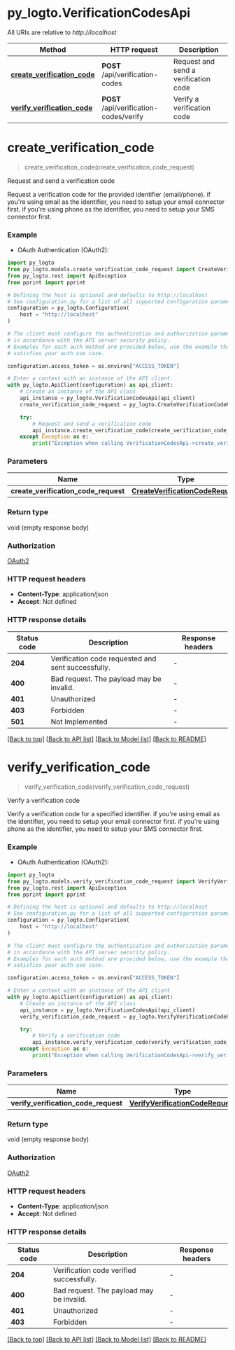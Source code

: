 # py_logto.VerificationCodesApi

All URIs are relative to *http://localhost*

Method | HTTP request | Description
------------- | ------------- | -------------
[**create_verification_code**](VerificationCodesApi.md#create_verification_code) | **POST** /api/verification-codes | Request and send a verification code
[**verify_verification_code**](VerificationCodesApi.md#verify_verification_code) | **POST** /api/verification-codes/verify | Verify a verification code


# **create_verification_code**
> create_verification_code(create_verification_code_request)

Request and send a verification code

Request a verification code for the provided identifier (email/phone). if you're using email as the identifier, you need to setup your email connector first. if you're using phone as the identifier, you need to setup your SMS connector first.

### Example

* OAuth Authentication (OAuth2):

```python
import py_logto
from py_logto.models.create_verification_code_request import CreateVerificationCodeRequest
from py_logto.rest import ApiException
from pprint import pprint

# Defining the host is optional and defaults to http://localhost
# See configuration.py for a list of all supported configuration parameters.
configuration = py_logto.Configuration(
    host = "http://localhost"
)

# The client must configure the authentication and authorization parameters
# in accordance with the API server security policy.
# Examples for each auth method are provided below, use the example that
# satisfies your auth use case.

configuration.access_token = os.environ["ACCESS_TOKEN"]

# Enter a context with an instance of the API client
with py_logto.ApiClient(configuration) as api_client:
    # Create an instance of the API class
    api_instance = py_logto.VerificationCodesApi(api_client)
    create_verification_code_request = py_logto.CreateVerificationCodeRequest() # CreateVerificationCodeRequest | 

    try:
        # Request and send a verification code
        api_instance.create_verification_code(create_verification_code_request)
    except Exception as e:
        print("Exception when calling VerificationCodesApi->create_verification_code: %s\n" % e)
```



### Parameters


Name | Type | Description  | Notes
------------- | ------------- | ------------- | -------------
 **create_verification_code_request** | [**CreateVerificationCodeRequest**](CreateVerificationCodeRequest.md)|  | 

### Return type

void (empty response body)

### Authorization

[OAuth2](../README.md#OAuth2)

### HTTP request headers

 - **Content-Type**: application/json
 - **Accept**: Not defined

### HTTP response details

| Status code | Description | Response headers |
|-------------|-------------|------------------|
**204** | Verification code requested and sent successfully. |  -  |
**400** | Bad request. The payload may be invalid. |  -  |
**401** | Unauthorized |  -  |
**403** | Forbidden |  -  |
**501** | Not Implemented |  -  |

[[Back to top]](#) [[Back to API list]](../README.md#documentation-for-api-endpoints) [[Back to Model list]](../README.md#documentation-for-models) [[Back to README]](../README.md)

# **verify_verification_code**
> verify_verification_code(verify_verification_code_request)

Verify a verification code

Verify a verification code for a specified identifier. if you're using email as the identifier, you need to setup your email connector first. if you're using phone as the identifier, you need to setup your SMS connector first.

### Example

* OAuth Authentication (OAuth2):

```python
import py_logto
from py_logto.models.verify_verification_code_request import VerifyVerificationCodeRequest
from py_logto.rest import ApiException
from pprint import pprint

# Defining the host is optional and defaults to http://localhost
# See configuration.py for a list of all supported configuration parameters.
configuration = py_logto.Configuration(
    host = "http://localhost"
)

# The client must configure the authentication and authorization parameters
# in accordance with the API server security policy.
# Examples for each auth method are provided below, use the example that
# satisfies your auth use case.

configuration.access_token = os.environ["ACCESS_TOKEN"]

# Enter a context with an instance of the API client
with py_logto.ApiClient(configuration) as api_client:
    # Create an instance of the API class
    api_instance = py_logto.VerificationCodesApi(api_client)
    verify_verification_code_request = py_logto.VerifyVerificationCodeRequest() # VerifyVerificationCodeRequest | 

    try:
        # Verify a verification code
        api_instance.verify_verification_code(verify_verification_code_request)
    except Exception as e:
        print("Exception when calling VerificationCodesApi->verify_verification_code: %s\n" % e)
```



### Parameters


Name | Type | Description  | Notes
------------- | ------------- | ------------- | -------------
 **verify_verification_code_request** | [**VerifyVerificationCodeRequest**](VerifyVerificationCodeRequest.md)|  | 

### Return type

void (empty response body)

### Authorization

[OAuth2](../README.md#OAuth2)

### HTTP request headers

 - **Content-Type**: application/json
 - **Accept**: Not defined

### HTTP response details

| Status code | Description | Response headers |
|-------------|-------------|------------------|
**204** | Verification code verified successfully. |  -  |
**400** | Bad request. The payload may be invalid. |  -  |
**401** | Unauthorized |  -  |
**403** | Forbidden |  -  |

[[Back to top]](#) [[Back to API list]](../README.md#documentation-for-api-endpoints) [[Back to Model list]](../README.md#documentation-for-models) [[Back to README]](../README.md)

